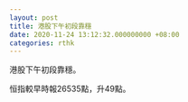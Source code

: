 ```yaml
---
layout: post
title: 港股下午初段靠穩
date: 2020-11-24 13:12:32.000000000 +08:00
categories: rthk
---
```


港股下午初段靠穩。

恒指較早時報26535點，升49點。
